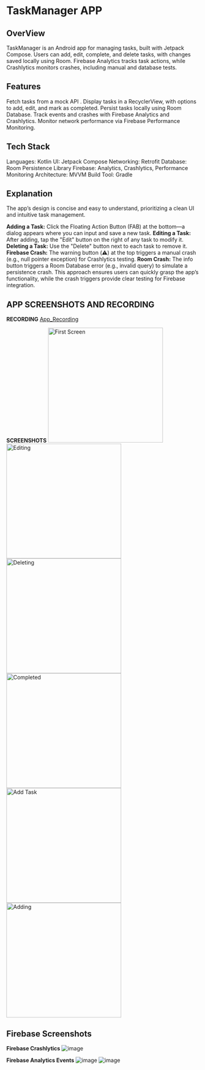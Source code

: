 # TaskManager APP

## OverView
TaskManager is an Android app for managing tasks, built with Jetpack Compose. 
Users can add, edit, complete, and delete tasks, with changes saved locally using Room. 
Firebase Analytics tracks task actions, while Crashlytics monitors crashes, including manual and database tests.


## Features
Fetch tasks from a mock API .
Display tasks in a RecyclerView, with options to add, edit, and mark as completed.
Persist tasks locally using Room Database.
Track events and crashes with Firebase Analytics and Crashlytics.
Monitor network performance via Firebase Performance Monitoring.


## Tech Stack
Languages: Kotlin
UI: Jetpack Compose
Networking: Retrofit
Database: Room Persistence Library
Firebase: Analytics, Crashlytics, Performance Monitoring
Architecture: MVVM
Build Tool: Gradle

## Explanation
The app’s design is concise and easy to understand, prioritizing a clean UI and intuitive task management.

**Adding a Task:** Click the Floating Action Button (FAB) at the bottom—a dialog appears where you can input and save a new task.
**Editing a Task:** After adding, tap the "Edit" button on the right of any task to modify it.
**Deleting a Task:** Use the "Delete" button next to each task to remove it.
**Firebase Crash:** The warning button (⚠️) at the top triggers a manual crash (e.g., null pointer exception) for Crashlytics testing.
**Room Crash:** The info button triggers a Room Database error (e.g., invalid query) to simulate a persistence crash.
This approach ensures users can quickly grasp the app’s functionality, while the crash triggers provide clear testing for Firebase integration.

## APP SCREENSHOTS AND RECORDING

**RECORDING**
[App_Recording](https://drive.google.com/file/d/1VcjP8NmitK-vGVmiFE1uvKBzHPQ2ojgZ/view?usp=sharing)


**SCREENSHOTS**
<img src="https://github.com/user-attachments/assets/5e2b5a79-e62a-4ac0-8ed2-525f0da357f0" alt="First Screen" width="300"/> <img src="https://github.com/user-attachments/assets/b3ee4ccf-61f8-4f11-8e61-b3841e2383e2" alt="Editing" width="300"/> <img src="https://github.com/user-attachments/assets/8bce9aad-457b-43c1-885c-0ed7a5e1e989" alt="Deleting" width="300"/> <img src="https://github.com/user-attachments/assets/7d1049d3-86ac-42e8-b72a-c15a25cfb3c0" alt="Completed" width="300"/> <img src="https://github.com/user-attachments/assets/bd74cf07-83ba-447b-9dae-0315bff02571" alt="Add Task" width="300"/> <img src="https://github.com/user-attachments/assets/7737b7d3-f565-4d70-a596-50612e1fffca" alt="Adding" width="300"/>



## Firebase Screenshots

**Firebase Crashlytics**
![image](https://github.com/user-attachments/assets/4a60234d-08ae-4942-8fbe-7887089e4eda)


**Firebase Analytics Events**
![image](https://github.com/user-attachments/assets/284e40cc-e409-45ae-a304-e77ac8add8f5)
![image](https://github.com/user-attachments/assets/20c82942-74ce-4bca-90cb-38bfe2782d46)











